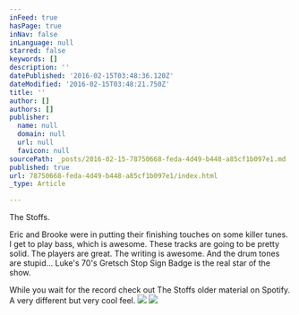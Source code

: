 ```yaml
---
inFeed: true
hasPage: true
inNav: false
inLanguage: null
starred: false
keywords: []
description: ''
datePublished: '2016-02-15T03:48:36.120Z'
dateModified: '2016-02-15T03:48:21.750Z'
title: ''
author: []
authors: []
publisher:
  name: null
  domain: null
  url: null
  favicon: null
sourcePath: _posts/2016-02-15-78750668-feda-4d49-b448-a85cf1b097e1.md
published: true
url: 78750668-feda-4d49-b448-a85cf1b097e1/index.html
_type: Article

---
```

The Stoffs.

Eric and Brooke were in putting their finishing touches on some killer tunes.  I get to play bass, which is awesome. These tracks are going to be pretty solid.  The players are great. The writing is awesome. And the drum tones are stupid... Luke's 70's Gretsch Stop Sign Badge is the real star of the show.

While you wait for the record check out The Stoffs older material on Spotify.  A very different but very cool feel. ![](https://the-grid-user-content.s3-us-west-2.amazonaws.com/525014d8-5b42-4d0b-a7b0-45c91507cf66.JPG)
![](https://the-grid-user-content.s3-us-west-2.amazonaws.com/ece85eb9-ba4a-4c5a-ba30-5543e4781116.JPG)